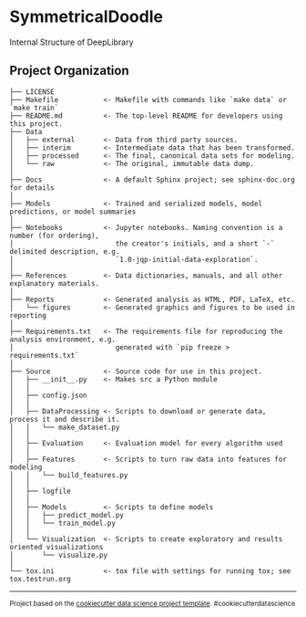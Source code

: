 SymmetricalDoodle
==============================

Internal Structure of DeepLibrary

Project Organization
------------

    ├── LICENSE
    ├── Makefile           <- Makefile with commands like `make data` or `make train`
    ├── README.md          <- The top-level README for developers using this project.
    ├── Data
    │   ├── external       <- Data from third party sources.
    │   ├── interim        <- Intermediate data that has been transformed.
    │   ├── processed      <- The final, canonical data sets for modeling.
    │   └── raw            <- The original, immutable data dump.
    │
    ├── Docs               <- A default Sphinx project; see sphinx-doc.org for details
    │
    ├── Models             <- Trained and serialized models, model predictions, or model summaries
    │
    ├── Notebooks          <- Jupyter notebooks. Naming convention is a number (for ordering),
    │                         the creator's initials, and a short `-` delimited description, e.g.
    │                         `1.0-jqp-initial-data-exploration`.
    │
    ├── References         <- Data dictionaries, manuals, and all other explanatory materials.
    │
    ├── Reports            <- Generated analysis as HTML, PDF, LaTeX, etc.
    │   └── figures        <- Generated graphics and figures to be used in reporting
    │
    ├── Requirements.txt   <- The requirements file for reproducing the analysis environment, e.g.
    │                         generated with `pip freeze > requirements.txt`
    │
    ├── Source             <- Source code for use in this project.
    │   ├── __init__.py    <- Makes src a Python module
    │   │
    │   ├── config.json    
    │   │
    │   ├── DataProcessing <- Scripts to download or generate data, process it and describe it.
    │   │   └── make_dataset.py
    │   │
    │   ├── Evaluation     <- Evaluation model for every algorithm used   
    │   │  
    │   ├── Features       <- Scripts to turn raw data into features for modeling
    │   │   └── build_features.py
    │   │
    │   ├── logfile
    │   │
    │   ├── Models         <- Scripts to define models
    │   │   ├── predict_model.py
    │   │   └── train_model.py
    │   │
    │   └── Visualization  <- Scripts to create exploratory and results oriented visualizations
    │       └── visualize.py
    │
    └── tox.ini            <- tox file with settings for running tox; see tox.testrun.org


--------

<p><small>Project based on the <a target="_blank" href="https://drivendata.github.io/cookiecutter-data-science/">cookiecutter data science project template</a>. #cookiecutterdatascience</small></p>
